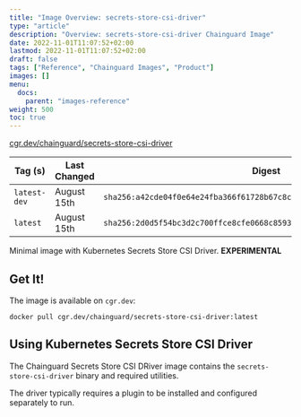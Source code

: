 ```yaml
---
title: "Image Overview: secrets-store-csi-driver"
type: "article"
description: "Overview: secrets-store-csi-driver Chainguard Image"
date: 2022-11-01T11:07:52+02:00
lastmod: 2022-11-01T11:07:52+02:00
draft: false
tags: ["Reference", "Chainguard Images", "Product"]
images: []
menu:
  docs:
    parent: "images-reference"
weight: 500
toc: true
---
```


[cgr.dev/chainguard/secrets-store-csi-driver](https://github.com/chainguard-images/images/tree/main/images/secrets-store-csi-driver)

| Tag (s)       | Last Changed | Digest                                                                    |
|---------------|--------------|---------------------------------------------------------------------------|
|  `latest-dev` | August 15th  | `sha256:a42cde04f0e64e24fba366f61728b67c8c777d5a45b118527c3ac9dee3ab5989` |
|  `latest`     | August 15th  | `sha256:2d0d5f54bc3d2c700ffce8cfe0668c8593446ad7d0807e90ecc9b06124817e75` |



Minimal image with Kubernetes Secrets Store CSI Driver. **EXPERIMENTAL**

## Get It!

The image is available on `cgr.dev`:

```
docker pull cgr.dev/chainguard/secrets-store-csi-driver:latest
```

## Using Kubernetes Secrets Store CSI Driver

The Chainguard Secrets Store CSI DRiver image contains the `secrets-store-csi-driver` binary and required utilities.

The driver typically requires a plugin to be installed and configured separately to run.


